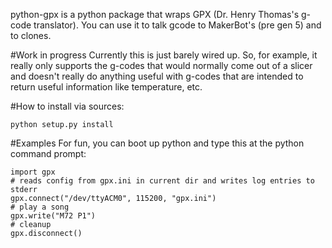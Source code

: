 python-gpx is a python package that wraps GPX (Dr. Henry Thomas's g-code
translator).  You can use it to talk gcode to MakerBot's (pre gen 5) and to
clones.

#Work in progress
Currently this is just barely wired up.  So, for example, it really only
supports the g-codes that would normally come out of a slicer and doesn't
really do anything useful with g-codes that are intended to return useful
information like temperature, etc.

#How to install
via sources:
```
python setup.py install
```

#Examples
For fun, you can boot up python and type this at the python command prompt:
```
import gpx
# reads config from gpx.ini in current dir and writes log entries to stderr
gpx.connect("/dev/ttyACM0", 115200, "gpx.ini")
# play a song
gpx.write("M72 P1")
# cleanup
gpx.disconnect()
```
